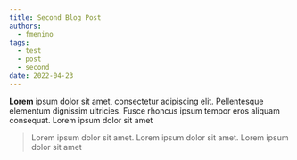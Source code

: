 ```yaml
---
title: Second Blog Post
authors:
  - fmenino
tags:
  - test
  - post
  - second
date: 2022-04-23
---
```

**Lorem** ipsum dolor sit amet, consectetur adipiscing elit. Pellentesque elementum dignissim ultricies. Fusce rhoncus ipsum tempor eros aliquam consequat. Lorem ipsum dolor sit amet

> Lorem ipsum dolor sit amet. Lorem ipsum dolor sit amet. Lorem ipsum dolor sit amet